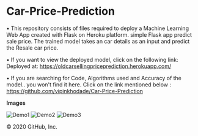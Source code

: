 # Car-Price-Prediction

• This repository consists of files required to deploy a Machine Learning Web App created with Flask on Heroku platform. simple Flask app predict sale price. The trained model takes an car details as an input and predict the Resale car price.

• If you want to view the deployed model, click on the following link: Deployed at: https://oldcarsellingpriceprediction.herokuapp.com/

• If you are searching for Code, Algorithms used and Accuracy of the model.. you won't find it here. Click on the link mentioned below : https://github.com/vipinkhodade/Car-Price-Prediction 

**Images**

![Demo1](https://user-images.githubusercontent.com/64624006/96019682-7eb44e00-0e6a-11eb-9d06-b4a090d8c3ad.png)
![Demo2](https://user-images.githubusercontent.com/64624006/96019830-b9b68180-0e6a-11eb-949a-7b3e6794131e.png)
![Demo3](https://user-images.githubusercontent.com/64624006/96019854-c044f900-0e6a-11eb-9ee5-c08fc80be52a.png)

© 2020 GitHub, Inc.
